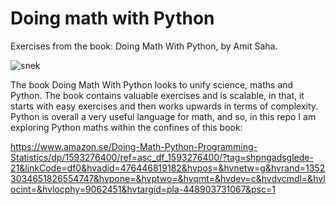 # Doing math with Python
Exercises from the book: Doing Math With Python, by Amit Saha. 

![snek](https://user-images.githubusercontent.com/70810124/132311424-31655606-6a74-42bf-a542-4e8b1f7e1f42.jpg)

The book Doing Math With Python looks to unify science, maths and Python. The book contains valuable exercises and is scalable, in that, it starts with easy exercises and then works upwards in terms of complexity. Python is overall a very useful language for math, and so, in this repo I am exploring Python maths within the confines of this book:

https://www.amazon.se/Doing-Math-Python-Programming-Statistics/dp/1593276400/ref=asc_df_1593276400/?tag=shpngadsglede-21&linkCode=df0&hvadid=476446819182&hvpos=&hvnetw=g&hvrand=13523034651826554747&hvpone=&hvptwo=&hvqmt=&hvdev=c&hvdvcmdl=&hvlocint=&hvlocphy=9062451&hvtargid=pla-448903731067&psc=1



